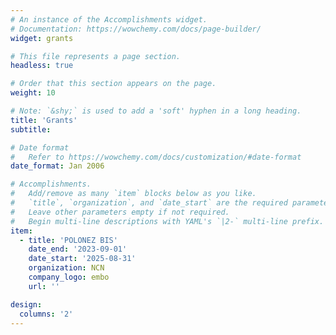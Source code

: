 ```yaml
---
# An instance of the Accomplishments widget.
# Documentation: https://wowchemy.com/docs/page-builder/
widget: grants

# This file represents a page section.
headless: true

# Order that this section appears on the page.
weight: 10

# Note: `&shy;` is used to add a 'soft' hyphen in a long heading.
title: 'Grants'
subtitle:

# Date format
#   Refer to https://wowchemy.com/docs/customization/#date-format
date_format: Jan 2006

# Accomplishments.
#   Add/remove as many `item` blocks below as you like.
#   `title`, `organization`, and `date_start` are the required parameters.
#   Leave other parameters empty if not required.
#   Begin multi-line descriptions with YAML's `|2-` multi-line prefix.
item:
  - title: 'POLONEZ BIS'
    date_end: '2023-09-01'
    date_start: '2025-08-31'
    organization: NCN
    company_logo: embo
    url: ''    

design:
  columns: '2'
---
```

